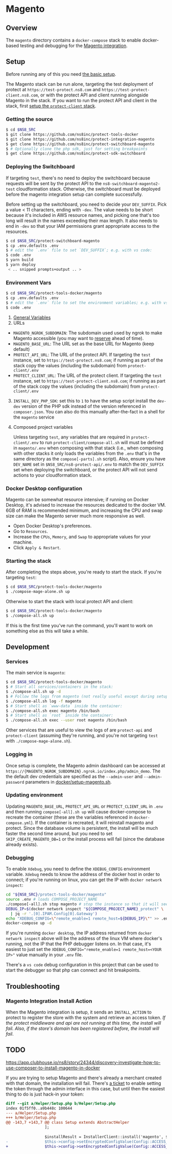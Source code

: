 
# Magento

## Overview

The `magento` directory contains a `docker-compose` stack to enable docker-based testing and debugging for the [Magento integration](https://github.com/ns8inc/protect-integration-magento).

## Setup

Before running any of this you need [the basic setup](./overview.md#setup).

The Magento stack can be run alone, targeting the test deployment of protect at `https://test-protect.ns8.com` and `https://test-protect-client.ns8.com`, or with the protect API and client running alongside Magento in the stack. If you want to run the protect API and client in the stack, first [setup the `protect-client` stack](./protect-client.md).

### Getting the source

```bash
$ cd $NS8_SRC
$ git clone https://github.com/ns8inc/protect-tools-docker
$ git clone https://github.com/ns8inc/protect-integration-magento
$ get clone https://github.com/ns8inc/protect-switchboard-magento
$ # Optionally clone the php sdk, just for setting breakpoints
$ get clone https://github.com/ns8inc/protect-sdk-switchboard
```

### Deploying the Switchboard

If targeting `test`, there's no need to deploy the switchboard because requests will be sent by the protect API to the `ns8-switchboard-magento2-test` cloudformation stack. Otherwise, the switchboard must be deployed before the magento integration setup can complete successfully.

Before setting up the switchboard, you need to decide your `DEV_SUFFIX`.  Pick a value < 11 characters, ending with `-dev`.  The value needs to be short because it's included in AWS resource names, and picking one that's too long will result in the names exceeding their max length. It also needs to end in `-dev` so that your IAM permissions grant appropriate access to the resources.

```bash
$ cd $NS8_SRC/protect-switchboard-magento
$ cp .env.defaults .env
$ # edit the `.env` file to set `DEV_SUFFIX`; e.g. with vs code:
$ code .env
$ yarn build 
$ yarn deploy
 < .. snipped prompts+output .. >
```

### Environment Vars

```bash
$ cd $NS8_SRC/protect-tools-docker/magento
$ cp .env.defaults .env
$ # edit the `.env` file to set the environment variables; e.g. with vs code:
$ code .env
```

 1. [General Variables](./overview.md#Environment)
 2. URLs
   - `MAGENTO_NGROK_SUBDOMAIN`: The subdomain used used by ngrok to make Magento accessible (you may want to [reserve](./overview.md#ngrok) ahead of time).
   - `MAGENTO_BASE_URL`: The URL set as the base URL for Magento (keep default)
   - `PROTECT_API_URL`: The URL of the protect API. If targeting the `test` instance, set to `https://test-protect.ns8.com`; if running as part of the stack copy the values (including the subdomain) from `protect-client/.env`
   - `PROTECT_CLIENT_URL`: The URL of the protect client. If targeting the `test` instance, set to `https://test-protect-client.ns8.com`; if running as part of the stack copy the values (including the subdomain) from `protect-client/.env`
 3. `INSTALL_DEV_PHP_SDK`: set this to `1` to have the setup script install the `dev-dev` version of the PHP sdk instead of the version referenced in `composer.json`. You can also do this manually after-the-fact in a shell for the `magento` service
 4. Composed project variables

    Unless targeting `test`, any variables that are required in `protect-client/.env` to run `protect-client/compose-all.sh` will must be defined in `magento/.env` when composing with that stack (i.e., when composing with other stacks it only loads the variables from the `.env` that's in the same directory as the `compose[-parts].sh` script).  Also, ensure you have `DEV_NAME` set in `$NS8_SRC/ns8-protect-api/.env` to match the `DEV_SUFFIX` set when deploying the switchboard, or the protect API will not send actions to your cloudformation stack.

### Docker Desktop configuration

Magento can be somewhat resource intensive; if running on Docker Desktop, it's advised to increase the resources dedicated to the docker VM.  6GB of RAM is recommended minimum, and increasing the CPU and swap size can make the Magento server much more responsive as well.

- Open Docker Desktop's preferences.
- Go to `Resources`.
- Increase the `CPUs`, `Memory`, and `Swap` to appropriate values for your machine.
- Click `Apply & Restart`.

### Starting the stack

After completing the steps above, you're ready to start the stack.  If you're targeting `test`:

```bash
$ cd $NS8_SRC/protect-tools-docker/magento
$ ./compose-mage-alone.sh up
```

Otherwise to start the stack with local protect API and client:

```bash
$ cd $NS8_SRC/protect-tools-docker/magento
$ ./compose-all.sh up
```

If this is the first time you've run the command, you'll want to work on something else as this will take a while.

## Development

### Services

The main service is `magento`:

```bash
$ cd $NS8_SRC/protect-tools-docker/magento
$ # Start all services/containers in the stack:
$ ./compose-all.sh up -d
$ # Follow the logs from magento (not really useful except during setup):
$ ./compose-all.sh log -f magento
$ # Start shell as `www-data` inside the container:
$ ./compose-all.sh exec magento /bin/bash
$ # Start shell as `root` inside the container:
$ ./compose-all.sh exec --user root magento /bin/bash
```

Other services that are useful to view the logs of are `protect-api` and `protect-client` (assuming they're running, and you're not targeting `test` with `./compose-mage-alone.sh`).

### Logging in

Once setup is complete, the Magento admin dashboard can be accessed at `https://{MAGENTO_NGROK_SUBDOMAIN}.ngrok.io/index.php/admin_demo`. The the default dev credentials are specified as the `--admin-user` and `--admin-password` parameters in [docker/setup-magento.sh](../magento/build-context/setup-magento.sh).

### Updating environment

Updating `MAGENTO_BASE_URL`, `PROTECT_API_URL` or `PROTECT_CLIENT_URL` in `.env` and then running `compose[-all].sh up` will cause docker-compose to recreate the container (these are the variables referenced in `docker-compose.yml`). If the container is recreated, it will reinstall magento and protect. Since the database volume is persistent, the install will be much faster the second time around, but you need to set `SKIP_CREATE_MAGENTO_DB=1` or the install process will fail (since the database already exists).

### Debugging

To enable `Xdebug`, you need to define the `XDEBUG_CONFIG` environment variable. `Xdebug` needs to know the address of the docker host in order to connect; if you're running on linux, you can get the IP with `docker network inspect`:

```bash
cd "${NS8_SRC}/protect-tools-docker/magento"
source .env # loads COMPOSE_PROJECT_NAME
./compose[-all].sh stop magento # stop the instance so that it will see the new ENV values
DEBUG_IP=$(docker network inspect "${COMPOSE_PROJECT_NAME}_protect" \
  | jq -r '.[0].IPAM.Config[0].Gateway')
echo "XDEBUG_CONFIG=\"remote_enable=1 remote_host=${DEBUG_IP}\"" >> .env
docker-compose up -d
```

If you're running `docker desktop`, the IP address returned from `docker network inspect` above will be the address of the linux VM where docker's running, not the IP that the PHP debugger listens on.  In that case, it's easiest to just set the `XDEBUG_CONFIG="remote_enable=1 remote_host=<YOUR IP>"` value manually in your `.env` file.

There's a `vs code` debug configuration in this project that can be used to start the debugger so that php can connect and hit breakpoints.

## Troubleshooting

### Magento Integration Install Action

When the Magento integration is setup, it sends an `INSTALL_ACTION` to protect to register the store with the system and retrieve an access token. *If the protect middleware and api are not running at this time, the install will fail.  Also, if the store's domain has been registered before, the install will fail*.

## TODO

https://app.clubhouse.io/ns8/story/24344/discovery-investigate-how-to-use-composer-to-install-magento-in-docker

If you are trying to setup Magento and there's already a merchant created with that domain, the installation will fail. There's [a ticket](https://app.clubhouse.io/ns8/story/24347/gracefully-handle-setup-install-failures) to enable setting the token through the admin interface in this case, but until then the easiest thing to do is just hack-in your token:

```diff
diff --git a/Helper/Setup.php b/Helper/Setup.php
index 01f5ff0..a9b448c 100644
--- a/Helper/Setup.php
+++ b/Helper/Setup.php
@@ -143,7 +143,7 @@ class Setup extends AbstractHelper
                 ];
 
                 $installResult = InstallerClient::install('magento', $installRequestData);
-                $this->config->setEncryptedConfigValue(Config::ACCESS_TOKEN_CONFIG_KEY, $installResult['accessToken']);
+                $this->config->setEncryptedConfigValue(Config::ACCESS_TOKEN_CONFIG_KEY, 'c5f2a6e6-4991-4598-aadd-15f03f209339'); //$installResult['accessToken']);
```
